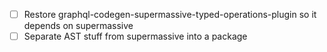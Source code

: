 - [ ] Restore graphql-codegen-supermassive-typed-operations-plugin so it depends on supermassive
- [ ] Separate AST stuff from supermassive into a package

